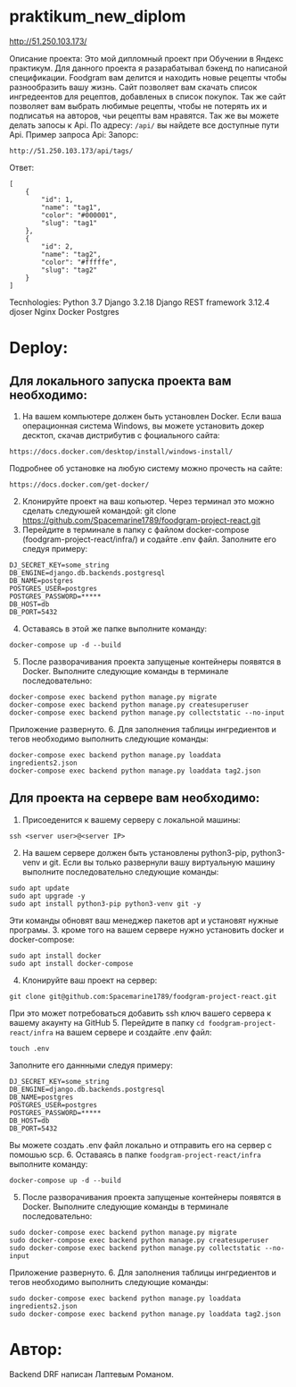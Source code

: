 # praktikum_new_diplom
http://51.250.103.173/ 

Описание проекта:
Это мой дипломный проект при Обучении в Яндекс практикум. Для данного проекта я разарабатывал бэкенд по написаной спецификации.
Foodgram вам делится и находить новые рецепты чтобы разнообразить вашу жизнь. Сайт позволяет вам скачать список ингредеентов для рецептов, добавленых в список покупок. Так же сайт позволяет вам выбрать любимые рецепты, чтобы не потерять их и подписатья на авторов, чьи рецепты вам нравятся.
Так же вы можете делать запосы к Api. По адресу: `/api/` вы найдете все доступные пути Api.
Пример запроса Api:
Запорс:
```
http://51.250.103.173/api/tags/
```
Ответ:
```
[
    {
        "id": 1,
        "name": "tag1",
        "color": "#000001",
        "slug": "tag1"
    },
    {
        "id": 2,
        "name": "tag2",
        "color": "#fffffe",
        "slug": "tag2"
    }
]
```

Tecnhologies:
Python 3.7
Django 3.2.18
Django REST framework 3.12.4
djoser
Nginx
Docker
Postgres

# Deploy:
## Для локального запуска проекта вам необходимо:
1. На вашем компьютере должен быть установлен Docker. Если ваша операционная система Windows, вы можете установить докер десктоп, скачав дистрибутив с фоциального сайта: 
```
https://docs.docker.com/desktop/install/windows-install/
```
Подробнее об установке на любую систему можно прочесть на сайте:
```
https://docs.docker.com/get-docker/
```
2. Клонируйте проект на ваш копьютер. Через терминал это можно сделать следуюшей командой:
git clone https://github.com/Spacemarine1789/foodgram-project-react.git
3. Перейдите в терминале в папку с файлом docker-compose (foodgram-project-react/infra/) и содайте .env файл. Заполните его следуя примеру:
```
DJ_SECRET_KEY=some_string
DB_ENGINE=django.db.backends.postgresql 
DB_NAME=postgres
POSTGRES_USER=postgres
POSTGRES_PASSWORD=***** 
DB_HOST=db 
DB_PORT=5432
```
4. Оставаясь в этой же папке выполните команду:
```
docker-compose up -d --build
```
5. После разворачивания проекта запущеные контейнеры появятся в Docker. Выполните следующие команды в терминале последовательно:
```
docker-compose exec backend python manage.py migrate
docker-compose exec backend python manage.py createsuperuser
docker-compose exec backend python manage.py collectstatic --no-input
```
Приложение развернуто.
6. Для заполнения таблицы ингредиентов и тегов необходимо выполнить следующие команды:
```
docker-compose exec backend python manage.py loaddata ingredients2.json
docker-compose exec backend python manage.py loaddata tag2.json
```
## Для проекта на сервере вам необходимо:
1. Присоеденится к вашему серверу с локальной машины:
```
ssh <server user>@<server IP>
```
2. На вашем сервере должен быть установлены python3-pip, python3-venv и git. Если вы только развернули вашу виртуальную машину выполните последовательно следующие команды:
```
sudo apt update
sudo apt upgrade -y
sudo apt install python3-pip python3-venv git -y
```
Эти команды обновят ваш менеджер пакетов apt и установят нужные програмы.
3. кроме того на вашем сервере нужно установить docker и docker-compose:
```
sudo apt install docker
sudo apt install docker-compose
```
4. Клонируйте ваш проект на сервер:
```
git clone git@github.com:Spacemarine1789/foodgram-project-react.git
```
При это может потребоваться добавить ssh ключ вашего сервера к вашему акаунту на GitHub
5. Перейдите в папку `cd foodgram-project-react/infra` на вашем сервере и создайте .env файл:
```
touch .env
```
Заполните его даннными следуя примеру:
```
DJ_SECRET_KEY=some_string
DB_ENGINE=django.db.backends.postgresql 
DB_NAME=postgres
POSTGRES_USER=postgres
POSTGRES_PASSWORD=***** 
DB_HOST=db 
DB_PORT=5432
```
Вы можете создать .env файл локально и отправить его на сервер с помошью scp.
6. Оставаясь в папке `foodgram-project-react/infra` выполните команду:
```
docker-compose up -d --build
```
5. После разворачивания проекта запущеные контейнеры появятся в Docker. Выполните следующие команды в терминале последовательно:
```
sudo docker-compose exec backend python manage.py migrate
sudo docker-compose exec backend python manage.py createsuperuser
sudo docker-compose exec backend python manage.py collectstatic --no-input
```
Приложение развернуто.
6. Для заполнения таблицы ингредиентов и тегов необходимо выполнить следующие команды:
```
sudo docker-compose exec backend python manage.py loaddata ingredients2.json
sudo docker-compose exec backend python manage.py loaddata tag2.json
```

# Автор:
Backend DRF написан Лаптевым Романом.

